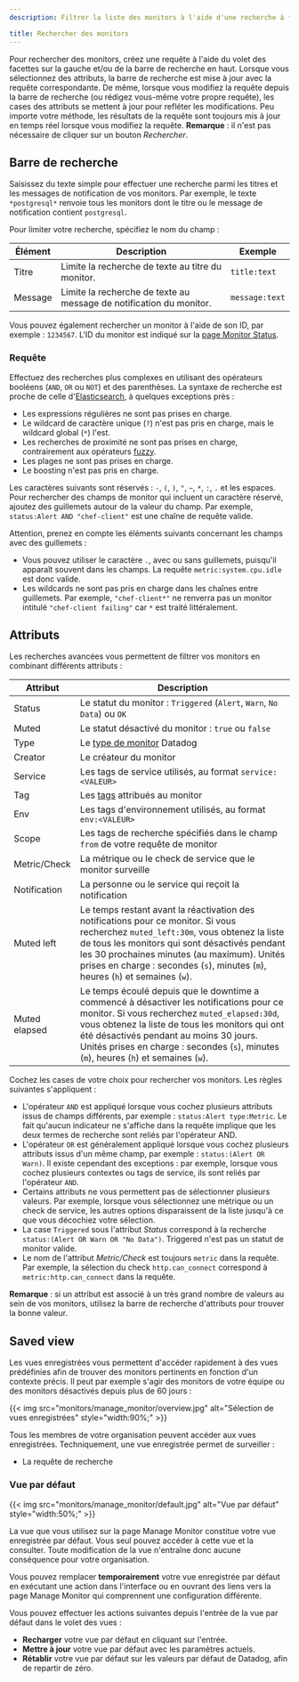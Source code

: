 ```yaml
---
description: Filtrer la liste des monitors à l'aide d'une recherche à facettes

title: Rechercher des monitors
---
```


Pour rechercher des monitors, créez une requête à l'aide du volet des facettes sur la gauche et/ou de la barre de recherche en haut. Lorsque vous sélectionnez des attributs, la barre de recherche est mise à jour avec la requête correspondante. De même, lorsque vous modifiez la requête depuis la barre de recherche (ou rédigez vous-même votre propre requête), les cases des attributs se mettent à jour pour refléter les modifications. Peu importe votre méthode, les résultats de la requête sont toujours mis à jour en temps réel lorsque vous modifiez la requête. **Remarque** : il n'est pas nécessaire de cliquer sur un bouton *Rechercher*.

## Barre de recherche

Saisissez du texte simple pour effectuer une recherche parmi les titres et les messages de notification de vos monitors. Par exemple, le texte `*postgresql*` renvoie tous les monitors dont le titre ou le message de notification contient `postgresql`.

Pour limiter votre recherche, spécifiez le nom du champ :

| Élément    | Description                                            | Exemple        |
|---------|--------------------------------------------------------|----------------|
| Titre   | Limite la recherche de texte au titre du monitor.                | `title:text`   |
| Message | Limite la recherche de texte au message de notification du monitor. | `message:text` |

Vous pouvez également rechercher un monitor à l'aide de son ID, par exemple : `1234567`. L'ID du monitor est indiqué sur la [page Monitor Status][1].

### Requête

Effectuez des recherches plus complexes en utilisant des opérateurs booléens (`AND`, `OR` ou `NOT`) et des parenthèses. La syntaxe de recherche est proche de celle d'[Elasticsearch][2], à quelques exceptions près :

* Les expressions régulières ne sont pas prises en charge.
* Le wildcard de caractère unique (`?`) n'est pas pris en charge, mais le wildcard global (`*`) l'est.
* Les recherches de proximité ne sont pas prises en charge, contrairement aux opérateurs [fuzzy][3].
* Les plages ne sont pas prises en charge.
* Le boosting n'est pas pris en charge.

Les caractères suivants sont réservés : `-`, `(`, `)`, `"`, `~`, `*`, `:`, `.` et les espaces. Pour rechercher des champs de monitor qui incluent un caractère réservé, ajoutez des guillemets autour de la valeur du champ. Par exemple, `status:Alert AND "chef-client"` est une chaîne de requête valide.

Attention, prenez en compte les éléments suivants concernant les champs avec des guillemets :

* Vous pouvez utiliser le caractère `.`, avec ou sans guillemets, puisqu'il apparaît souvent dans les champs. La requête `metric:system.cpu.idle` est donc valide.
* Les wildcards ne sont pas pris en charge dans les chaînes entre guillemets. Par exemple, `"chef-client*"` ne renverra pas un monitor intitulé `"chef-client failing"` car `*` est traité littéralement.

## Attributs

Les recherches avancées vous permettent de filtrer vos monitors en combinant différents attributs :

| Attribut    | Description                                                                                     |
|--------------|-------------------------------------------------------------------------------------------------|
| Status       | Le statut du monitor : `Triggered` (`Alert`, `Warn`, `No Data`) ou `OK`                            |
| Muted        | Le statut désactivé du monitor : `true` ou `false`                                               |
| Type         | Le [type de monitor][4] Datadog                                                                   |
| Creator      | Le créateur du monitor                                                                      |
| Service      | Les tags de service utilisés, au format `service:<VALEUR>`                                         |
| Tag          | Les [tags](#tags-de-monitor) attribués au monitor                                               |
| Env          | Les tags d'environnement utilisés, au format `env:<VALEUR>`                                         |
| Scope        | Les tags de recherche spécifiés dans le champ `from` de votre requête de monitor                                   |
| Metric/Check | La métrique ou le check de service que le monitor surveille                                                     |
| Notification | La personne ou le service qui reçoit la notification                                                  |
| Muted left   | Le temps restant avant la réactivation des notifications pour ce monitor. Si vous recherchez `muted_left:30m`, vous obtenez la liste de tous les monitors qui sont désactivés pendant les 30 prochaines minutes (au maximum). Unités prises en charge : secondes (`s`), minutes (`m`), heures (`h`) et semaines (`w`).    |
| Muted elapsed | Le temps écoulé depuis que le downtime a commencé à désactiver les notifications pour ce monitor. Si vous recherchez `muted_elapsed:30d`, vous obtenez la liste de tous les monitors qui ont été désactivés pendant au moins 30 jours. Unités prises en charge : secondes (`s`), minutes (`m`), heures (`h`) et semaines (`w`). |

Cochez les cases de votre choix pour rechercher vos monitors. Les règles suivantes s'appliquent :

* L'opérateur `AND` est appliqué lorsque vous cochez plusieurs attributs issus de champs différents, par exemple : `status:Alert type:Metric`. Le fait qu'aucun indicateur ne s'affiche dans la requête implique que les deux termes de recherche sont reliés par l'opérateur AND.
* L'opérateur `OR` est généralement appliqué lorsque vous cochez plusieurs attributs issus d'un même champ, par exemple : `status:(Alert OR Warn)`. Il existe cependant des exceptions : par exemple, lorsque vous cochez plusieurs contextes ou tags de service, ils sont reliés par l'opérateur `AND`.
* Certains attributs ne vous permettent pas de sélectionner plusieurs valeurs. Par exemple, lorsque vous sélectionnez une métrique ou un check de service, les autres options disparaissent de la liste jusqu'à ce que vous décochiez votre sélection.
* La case `Triggered` sous l'attribut *Status* correspond à la recherche `status:(Alert OR Warn OR "No Data")`. Triggered n'est pas un statut de monitor valide.
* Le nom de l'attribut *Metric/Check* est toujours `metric` dans la requête. Par exemple, la sélection du check `http.can_connect` correspond à `metric:http.can_connect` dans la requête.

**Remarque** : si un attribut est associé à un très grand nombre de valeurs au sein de vos monitors, utilisez la barre de recherche d'attributs pour trouver la bonne valeur.

## Saved view

Les vues enregistrées vous permettent d'accéder rapidement à des vues prédéfinies afin de trouver des monitors pertinents en fonction d'un contexte précis. Il peut par exemple s'agir des monitors de votre équipe ou des monitors désactivés depuis plus de 60 jours :

{{< img src="monitors/manage_monitor/overview.jpg" alt="Sélection de vues enregistrées" style="width:90%;" >}}

Tous les membres de votre organisation peuvent accéder aux vues enregistrées. Techniquement, une vue enregistrée permet de surveiller :

- La requête de recherche

### Vue par défaut

{{< img src="monitors/manage_monitor/default.jpg" alt="Vue par défaut" style="width:50%;" >}}

La vue que vous utilisez sur la page Manage Monitor constitue votre vue enregistrée par défaut. Vous seul pouvez accéder à cette vue et la consulter. Toute modification de la vue n'entraîne donc aucune conséquence pour votre organisation.

Vous pouvez remplacer **temporairement** votre vue enregistrée par défaut en exécutant une action dans l'interface ou en ouvrant des liens vers la page Manage Monitor qui comprennent une configuration différente.

Vous pouvez effectuer les actions suivantes depuis l'entrée de la vue par défaut dans le volet des vues :

* **Recharger** votre vue par défaut en cliquant sur l'entrée.
* **Mettre à jour** votre vue par défaut avec les paramètres actuels.
* **Rétablir** votre vue par défaut sur les valeurs par défaut de Datadog, afin de repartir de zéro.

[1]: /fr/monitors/manage/status/#properties
[2]: https://www.elastic.co/guide/en/elasticsearch/reference/2.4/query-dsl-query-string-query.html#query-string-syntax
[3]: https://www.elastic.co/guide/en/elasticsearch/reference/2.4/query-dsl-query-string-query.html#_fuzziness
[4]: /fr/monitors/
